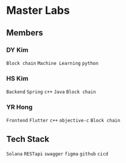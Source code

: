# Master Labs

## Members
### DY Kim
`Block chain` `Machine Learning` `python`

### HS Kim
`Backend` `Spring` `c++` `Java` `Block chain`

### YR Hong
`Frontend` `Flutter` `c++` `objective-c` `Block chain`

## Tech Stack
`Solana` `RESTapi` `swagger` `figma` `github` `cicd`
